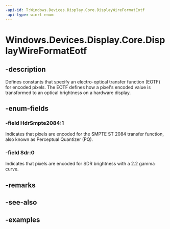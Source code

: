```yaml
---
-api-id: T:Windows.Devices.Display.Core.DisplayWireFormatEotf
-api-type: winrt enum
---
```


<!-- Enumeration syntax.
public enum DisplayWireFormatEotf : int 
-->

# Windows.Devices.Display.Core.DisplayWireFormatEotf

## -description
Defines constants that specify an electro-optical transfer function (EOTF) for encoded pixels. The EOTF defines how a pixel's encoded value is transformed to an optical brightness on a hardware display.

## -enum-fields
### -field HdrSmpte2084:1
Indicates that pixels are encoded for the SMPTE ST 2084 transfer function, also known as Perceptual Quantizer (PQ).

### -field Sdr:0
Indicates that pixels are encoded for SDR brightness with a 2.2 gamma curve.

## -remarks

## -see-also

## -examples
